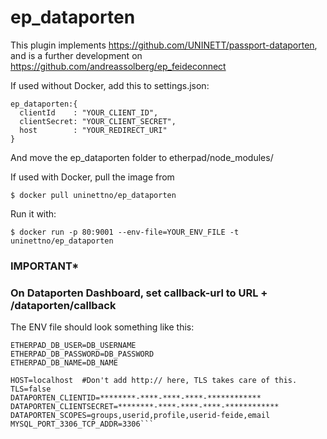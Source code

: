 # ep_dataporten

This plugin implements https://github.com/UNINETT/passport-dataporten, and is a further development on https://github.com/andreassolberg/ep_feideconnect

If used without Docker, add this to settings.json:

```
ep_dataporten:{
  clientId    : "YOUR_CLIENT_ID",
  clientSecret: "YOUR_CLIENT_SECRET",
  host        : "YOUR_REDIRECT_URI"
}
```

And move the ep_dataporten folder to etherpad/node_modules/

If used with Docker, pull the image from

```$ docker pull uninettno/ep_dataporten```

Run it with:

```$ docker run -p 80:9001 --env-file=YOUR_ENV_FILE -t uninettno/ep_dataporten```

### IMPORTANT* 
### On Dataporten Dashboard, set callback-url to URL + /dataporten/callback

The ENV file should look something like this:

```ETHERPAD_DB_HOST=DB_HOSTNAME
ETHERPAD_DB_USER=DB_USERNAME
ETHERPAD_DB_PASSWORD=DB_PASSWORD
ETHERPAD_DB_NAME=DB_NAME

HOST=localhost  #Don't add http:// here, TLS takes care of this.
TLS=false
DATAPORTEN_CLIENTID=********-****-****-****-************
DATAPORTEN_CLIENTSECRET=********-****-****-****-************
DATAPORTEN_SCOPES=groups,userid,profile,userid-feide,email
MYSQL_PORT_3306_TCP_ADDR=3306```
